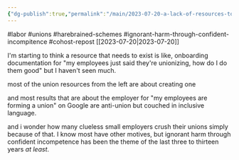 ```yaml
---
{"dg-publish":true,"permalink":"/main/2023-07-20-a-lack-of-resources-to-deal-with-unions-for-employers-who-actually-want-them/","noteIcon":""}
---
```


#labor #unions #harebrained-schemes #ignorant-harm-through-confident-incompitence #cohost-repost
[[2023-07-20\|2023-07-20]]

I'm starting to think a resource that needs to exist is like, onboarding documentation for "my employees just said they're unionizing, how do I do them good" but I haven't seen much.

most of the union resources from the left are about creating one

and most results that are about the employer for "my employees are forming a union" on Google are anti-union but couched in inclusive language.

and i wonder how many clueless small employers crush their unions simply because of that. I know most have other motives, but ignorant harm through confident incompetence has been the theme of the last three to thirteen years _at least_.

